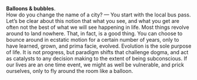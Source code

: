 **Balloons & bubbles**.  
How do you change the name of a city? — You start with the local bus pass. Let’s be clear about this notion that what you see, and what you get are often not the best of what we will see happening in life. Most things revolve around to land nowhere. That, in fact, is a good thing. You can choose to bounce around in ecstatic motion for a certain number of years, only to have learned, grown, and prima facie, evolved. Evolution is the sole purpose of life. It is not progress, but paradigm shifts that challenge dogma, and act as catalysts to any decision making to the extent of being subconscious. If our lives are an one time event, we might as well be vulnerable, and prick ourselves, only to fly around the room like a balloon.
